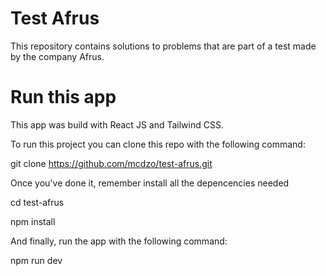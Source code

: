 
# Test Afrus

This repository contains solutions to problems that are part of a test made by the company Afrus.





# Run this app

This app was build with React JS and Tailwind CSS.

To run this project you can clone this repo with the following command:

git clone https://github.com/mcdzo/test-afrus.git

Once you've done it, remember install all the depencencies needed

cd test-afrus

npm install 



And finally, run the app with the following command:

npm run dev


